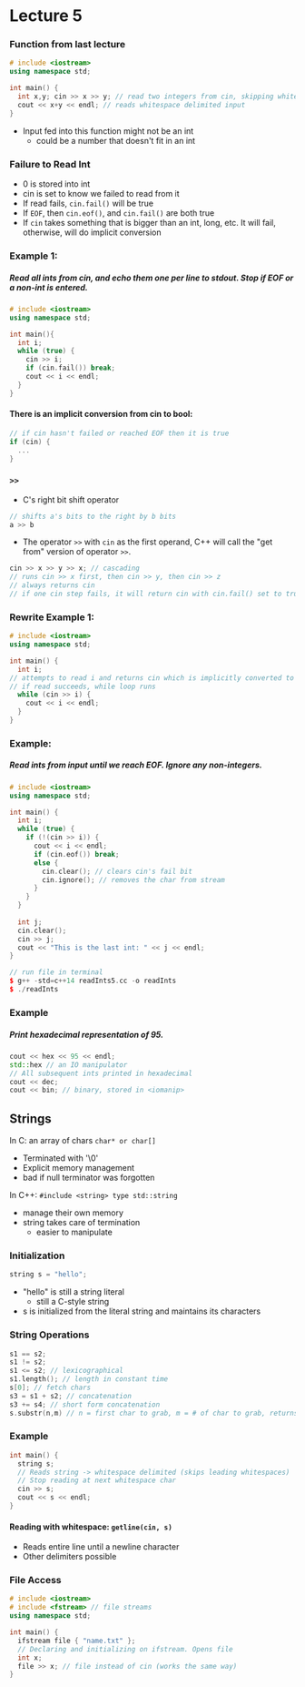 # Lecture 5

### Function from last lecture
```C++ 
# include <iostream>
using namespace std; 

int main() { 
  int x,y; cin >> x >> y; // read two integers from cin, skipping whitespace 
  cout << x+y << endl; // reads whitespace delimited input 
} 
```
- Input fed into this function might not be an int
   - could be a number that doesn't fit in an int

### Failure to Read Int
- 0 is stored into int
- cin is set to know we failed to read from it
- If read fails, ```cin.fail()``` will be true
- If ```EOF```, then ```cin.eof()```, and ```cin.fail()``` are both true
- If ```cin``` takes something that is bigger than an int, long, etc. It will fail, otherwise, will do implicit conversion

### Example 1:
##### Read all ints from cin, and echo them one per line to stdout. Stop if EOF or a non-int is entered.
```C++
# include <iostream>
using namespace std; 

int main(){
  int i;
  while (true) {
    cin >> i;
    if (cin.fail()) break;
    cout << i << endl;
  }
}
```
#### There is an implicit conversion from cin to bool:
```C++
// if cin hasn't failed or reached EOF then it is true
if (cin) { 
  ...
}
```
### ```>>```
- C's right bit shift operator
```C++
// shifts a's bits to the right by b bits
a >> b  
```
- The operator ```>>``` with ```cin``` as the first operand, C++ will call the "get from" version of operator ```>>```.
```C++
cin >> x >> y >> x; // cascading
// runs cin >> x first, then cin >> y, then cin >> z
// always returns cin
// if one cin step fails, it will return cin with cin.fail() set to true (does not read anymore, just quits)
```

### Rewrite Example 1:
```C++
# include <iostream>
using namespace std; 

int main() {
  int i;
// attempts to read i and returns cin which is implicitly converted to a bool
// if read succeeds, while loop runs
  while (cin >> i) { 
    cout << i << endl;
  }
}
```

### Example:
##### Read ints from input until we reach EOF. Ignore any non-integers.
```C++
# include <iostream>
using namespace std; 

int main() {
  int i;
  while (true) {
    if (!(cin >> i)) {
      cout << i << endl;
      if (cin.eof()) break;
      else {
        cin.clear(); // clears cin's fail bit
        cin.ignore(); // removes the char from stream
      }
    } 
  }
  
  int j;
  cin.clear();
  cin >> j;
  cout << "This is the last int: " << j << endl;
}

// run file in terminal
$ g++ -std=c++14 readInts5.cc -o readInts
$ ./readInts
```

### Example
##### Print hexadecimal representation of 95.
```C++
cout << hex << 95 << endl;
std::hex // an IO manipulator
// All subsequent ints printed in hexadecimal
cout << dec;
cout << bin; // binary, stored in <iomanip>
```

## Strings
In C: an array of chars ```char* or char[]```
- Terminated with '\0'
- Explicit memory management
- bad if null terminator was forgotten

In C++: ```#include <string> type std::string```
- manage their own memory 
- string takes care of termination 
  - easier to manipulate

### Initialization
```C++
string s = "hello";
```
- "hello" is still a string literal 
  - still a C-style string
- s is initialized from the literal string and maintains its characters

### String Operations
```C++
s1 == s2;
s1 != s2;
s1 <= s2; // lexicographical
s1.length(); // length in constant time
s[0]; // fetch chars
s3 = s1 + s2; // concatenation
s3 += s4; // short form concatenation
s.substr(n,m) // n = first char to grab, m = # of char to grab, returns C++ style string
```
### Example
```C++
int main() {
  string s;
  // Reads string -> whitespace delimited (skips leading whitespaces)
  // Stop reading at next whitespace char
  cin >> s; 
  cout << s << endl;
}
```
#### Reading with whitespace: ```getline(cin, s)```
- Reads entire line until a newline character
- Other delimiters possible

### File Access
```C++
# include <iostream>
# include <fstream> // file streams
using namespace std;

int main() {
  ifstream file { "name.txt" };
  // Declaring and initializing on ifstream. Opens file
  int x;
  file >> x; // file instead of cin (works the same way)
}
```




